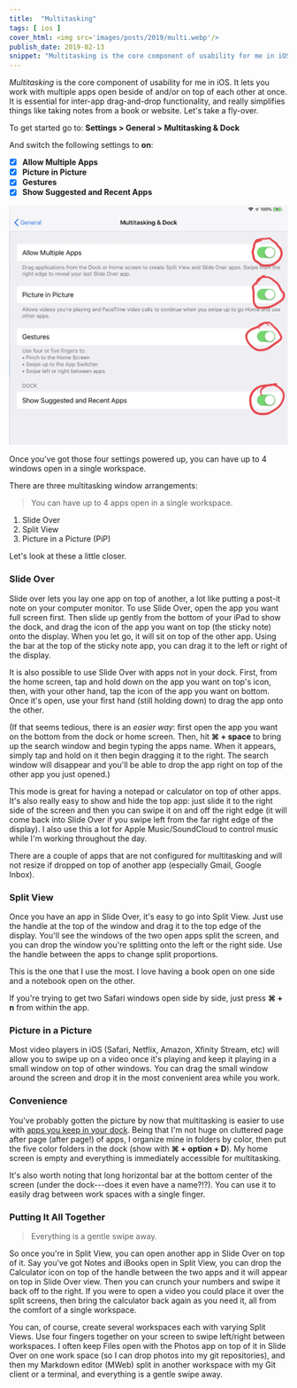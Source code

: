 ```yaml
---
title:  "Multitasking"
tags: [ ios ]
cover_html: <img src='images/posts/2019/multi.webp'/>
publish_date: 2019-02-13
snippet: "Multitasking is the core component of usability for me in iOS. It lets you work with multiple apps open beside of and/or on top of each other at once. It is essential for inter-app drag-and-drop functionality, and really simplifies things like taking notes from a book or website. Let's take a fly-over."
---
```


_Multitasking_ is the core component of usability for me in iOS. It lets you
work with multiple apps open beside of and/or on top of each other at once. It
is essential for inter-app drag-and-drop functionality, and really simplifies
things like taking notes from a book or website. Let's take a fly-over.

To get started go to: **Settings > General > Multitasking & Dock**

And switch the following settings to **on**:

- [x] **Allow Multiple Apps**
- [x] **Picture in Picture**
- [x] **Gestures**
- [x] **Show Suggested and Recent Apps**

![](images/posts/2019/multitasking.webp#wide)

Once you've got those four settings powered up, you can have up to 4 windows
open in a single workspace.

There are three multitasking window arrangements:

> You can have up to 4 apps open in a single workspace.

1. Slide Over
2. Split View
3. Picture in a Picture (PiP)

Let's look at these a little closer.

### Slide Over

Slide over lets you lay one app on top of another, a lot like putting a post-it
note on your computer monitor. To use Slide Over, open the app you want full
screen first. Then slide up gently from the bottom of your iPad to show the
dock, and drag the icon of the app you want on top (the sticky note) onto the
display. When you let go, it will sit on top of the other app. Using the bar at
the top of the sticky note app, you can drag it to the left or right of the
display.

It is also possible to use Slide Over with apps not in your dock. First, from
the home screen, tap and hold down on the app you want on top's icon, then, with
your other hand, tap the icon of the app you want on bottom. Once it's open, use
your first hand (still holding down) to drag the app onto the other.

(If that seems tedious, there is an _easier way_: first open the app you want on
the bottom from the dock or home screen. Then, hit **⌘ + space** to bring up the
search window and begin typing the apps name. When it appears, simply tap and
hold on it then begin dragging it to the right. The search window will disappear
and you'll be able to drop the app right on top of the other app you just
opened.)

This mode is great for having a notepad or calculator on top of other apps. It's
also really easy to show and hide the top app: just slide it to the right side
of the screen and then you can swipe it on and off the right edge (it will come
back into Slide Over if you swipe left from the far right edge of the display).
I also use this a lot for Apple Music/SoundCloud to control music while I'm
working throughout the day.

There are a couple of apps that are not configured for multitasking and will not
resize if dropped on top of another app (especially Gmail, Google Inbox).

### Split View

Once you have an app in Slide Over, it's easy to go into Split View. Just use
the handle at the top of the window and drag it to the top edge of the display.
You'll see the windows of the two open apps split the screen, and you can drop
the window you're splitting onto the left or the right side. Use the handle
between the apps to change split proportions.

This is the one that I use the most. I love having a book open on one side and a
notebook open on the other.

If you're trying to get two Safari windows open side by side, just press **⌘ +
n** from within the app.

### Picture in a Picture

Most video players in iOS (Safari, Netflix, Amazon, Xfinity Stream, etc) will
allow you to swipe up on a video once it's playing and keep it playing in a
small window on top of other windows. You can drag the small window around the
screen and drop it in the most convenient area while you work.

### Convenience

You've probably gotten the picture by now that multitasking is easier to use
with [apps you keep in your dock](/clean-screen). Being that I'm not huge on
cluttered page after page (after page!) of apps, I organize mine in folders by
color, then put the five color folders in the dock (show with **⌘ + option +
D**). My home screen is empty and everything is immediately accessible for
multitasking.

It's also worth noting that long horizontal bar at the bottom center of the
screen (under the dock---does it even have a name?!?). You can use it to easily
drag between work spaces with a single finger.

### Putting It All Together

> Everything is a gentle swipe away.

So once you're in Split View, you can open another app in Slide Over on top of
it. Say you've got Notes and iBooks open in Split View, you can drop the
Calculator icon on top of the handle between the two apps and it will appear on
top in Slide Over view. Then you can crunch your numbers and swipe it back off
to the right. If you were to open a video you could place it over the split
screens, then bring the calculator back again as you need it, all from the
comfort of a single workspace.

You can, of course, create several workspaces each with varying Split Views. Use
four fingers together on your screen to swipe left/right between workspaces. I
often keep Files open with the Photos app on top of it in Slide Over on one work
space (so I can drop photos into my git repositories), and then my Markdown
editor (MWeb) split in another workspace with my Git client or a terminal, and
everything is a gentle swipe away.
